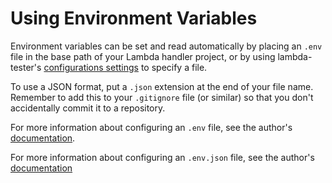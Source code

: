 # Using Environment Variables

Environment variables can be set and read automatically by placing an `.env` file in the base path of your Lambda handler project, or by using lambda-tester's [configurations settings](configuration.md) to specify a file.

To use a JSON format, put a `.json` extension at the end of your file name. Remember to add this to your `.gitignore` file (or similar) so that you don't accidentally commit it to a repository.

For more information about configuring an `.env` file, see the author's
[documentation](https://github.com/motdotla/dotenv).

For more information about configuring an `.env.json` file, see the author's
[documentation](https://github.com/maxbeatty/dotenv-json)

